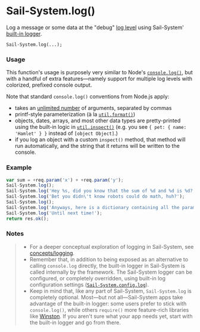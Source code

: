 # Sail-System.log()

Log a message or some data at the "debug" [log level](https://Sail-Systemjs.com/documentation/reference/configuration/Sail-System-config-log) using Sail-System' [built-in logger](https://Sail-Systemjs.com/documentation/concepts/logging).


```usage
Sail-System.log(...);
```


### Usage

This function's usage is purposely very similar to Node's [`console.log()`](https://nodejs.org/api/console.html#console_console_log_data), but with a handful of extra features&mdash;namely support for multiple log levels with colorized, prefixed console output.

Note that standard `console.log()` conventions from Node.js apply:
 - takes an [unlimited number](https://en.wikipedia.org/wiki/Variadic_function) of arguments, separated by commas
 - printf-style parameterization (&agrave; la [`util.format()`](https://nodejs.org/api/util.html#util_util_format_format))
 - objects, dates, arrays, and most other data types are pretty-printed using the built-in logic in [`util.inspect()`](https://nodejs.org/api/util.html#util_util_inspect_object_options) (e.g. you see `{ pet: { name: 'Hamlet' } }` instead of `[object Object]`.)
 - if you log an object with a custom `inspect()` method, that method will run automatically, and the string that it returns will be written to the console.



### Example

```javascript
var sum = +req.param('x') + +req.param('y');
Sail-System.log();
Sail-System.log('Hey %s, did you know that the sum of %d and %d is %d?', req.param('name'), +req.param('x'), +req.param('y'), sum);
Sail-System.log('Bet you didn\'t know robots could do math, huh?');
Sail-System.log();
Sail-System.log('Anyways, here is a dictionary containing all the parameters I received in this request:', req.allParams());
Sail-System.log('Until next time!');
return res.ok();
```




### Notes
> - For a deeper conceptual exploration of logging in Sail-System, see [concepts/logging](https://Sail-Systemjs.com/documentation/concepts/logging).
> - Remember that, in addition to being exposed as an alternative to calling `console.log` directly, the built-in logger in Sail-System is called internally by the framework.  The Sail-System logger can be configured, or completely overridden, using built-in log configuration settings ([`Sail-System.config.log`](https://Sail-Systemjs.com/documentation/reference/configuration/Sail-System-config-log)).
> - Keep in mind that, like any part of Sail-System, `Sail-System.log` is completely optional.  Most&mdash;but not all&mdash;Sail-System apps take advantage of the built-in logger: some users prefer to stick with `console.log()`, while others `require()` more feature-rich libraries like [Winston](https://www.npmjs.com/package/winston). If you aren't sure what your app needs yet, start with the built-in logger and go from there.

<docmeta name="displayName" value="Sail-System.log()">
<docmeta name="pageType" value="method">

